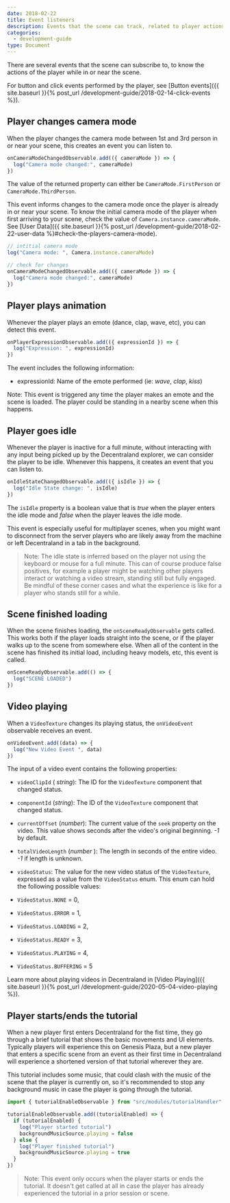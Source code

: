 ```yaml
---
date: 2018-02-22
title: Event listeners
description: Events that the scene can track, related to player actions and scene changes.
categories:
  - development-guide
type: Document
---
```


There are several events that the scene can subscribe to, to know the actions of the player while in or near the scene.

For button and click events performed by the player, see [Button events]({{ site.baseurl }}{% post_url /development-guide/2018-02-14-click-events %}).

<!--
## Player enters or leaves the scene

Whenever the player steps inside or out of the parcels of land that make up your scene, or teleports in or out, this creates an event you can listen to.

```ts
onEnterSceneObservable.add(() => {
  log("onEnterSceneObservable")
})

onLeaveSceneObservable.add(() => {
  log("onLeaveSceneObservable")
})
```

These events are especially useful in a multiplayer scene, to connect and disconnect players from servers only when they are standing on the scene's parcels.

> Note: The event is only fired when the current player that is running the browser in their machine enters or leaves. Other players entering on leaving will only trigger the events in their running instances.

> Note: The `onLeaveSceneObservable` is only triggered if the player leaves gracefully. If the player closes the browser abruptly, the events won't be picked up. Keep this in mind for multiplayer scenes.

-->
<!--
## Player moves

Whenever a player moves, this also generates events that can be listened to.

```ts
onPositionChangedObservable.add((eventData) => {
  log("position:", eventData.position)
  log("world position:", eventData.cameraPosition)
})
onRotationChangedObservable.add((eventData) => {
  log("rotation: ", eventData.rotation)
  log("quaternion: ", eventData.quaternion)
})
```

The event detected by `onPositionChangedObservable` includes the following data:

- position
- cameraPosition
- playerHeight

The event detected by `onRotationChangedObservable` includes the following data:

- rotation: The camera's rotation in Euler angles
- quaternion: The camera's rotation in Quaternion angles

> Note: The rotation refers to that of the camera, not to that of the avatar. So if the player is in 3rd person, the avatar may be facing a different direction than the camera.

Using these events is a lot more efficient than fetching the `Camera.instance.position` and `Camera.instance.rotation` on every frame, as there are no updates when the player stays still. Since this position & rotation data updates 10 times a second, it also means that checking these values on every frame (30 times a second) will result in many repeat readings. This gain in efficiency is especially noticeable when communicating position data to a multiplayer server.

```ts
const cube = new Entity()
cube.addComponent(new BoxShape())
let cubeTransform = new Transform({ position: new Vector3(5, 1, 5) })
cube.addComponent(cubeTransform)
engine.addEntity(cube)

onRotationChangedObservable.add((eventData) => {
  cubeTransform.rotation = eventData.rotation
})
```

The example above uses the player's rotation to set that of a cube in the scene.

> Note: The `onRotationChangedObservable`, `onPositionChangedObservable` data is updated at a throttled rate of 10 times per second. Due to this, positions may lag slightly in relation to the scene that runs at 30 FPS under ideal conditions.
-->

## Player changes camera mode

When the player changes the camera mode between 1st and 3rd person in or near your scene, this creates an event you can listen to.

```ts
onCameraModeChangedObservable.add(({ cameraMode }) => {
  log("Camera mode changed:", cameraMode)
})
```

The value of the returned property can either be `CameraMode.FirstPerson` or `CameraMode.ThirdPerson`.

This event informs changes to the camera mode once the player is already in or near your scene. To know the initial camera mode of the player when first arriving to your scene, check the value of `Camera.instance.cameraMode`. See [User Data]({{ site.baseurl }}{% post_url /development-guide/2018-02-22-user-data %}#check-the-players-camera-mode).

```ts
// intitial camera mode
log("Camera mode: ", Camera.instance.cameraMode)

// check for changes
onCameraModeChangedObservable.add(({ cameraMode }) => {
  log("Camera mode changed:", cameraMode)
})
```

## Player plays animation

Whenever the player plays an emote (dance, clap, wave, etc), you can detect this event.

```ts
onPlayerExpressionObservable.add(({ expressionId }) => {
  log("Expression: ", expressionId)
})
```

The event includes the following information:

- expressionId: Name of the emote performed (ie: _wave_, _clap_, _kiss_)

Note: This event is triggered any time the player makes an emote and the scene is loaded. The player could be standing in a nearby scene when this happens.

## Player goes idle

Whenever the player is inactive for a full minute, without interacting with any input being picked up by the Decentraland explorer, we can consider the player to be idle. Whenever this happens, it creates an event that you can listen to.

```ts
onIdleStateChangedObservable.add(({ isIdle }) => {
  log("Idle State change: ", isIdle)
})
```

The `isIdle` property is a boolean value that is _true_ when the player enters the idle mode and _false_ when the player leaves the idle mode.

This event is especially useful for multiplayer scenes, when you might want to disconnect from the server players who are likely away from the machine or left Decentraland in a tab in the background.

> Note: The idle state is inferred based on the player not using the keyboard or mouse for a full minute. This can of course produce false positives, for example a player might be watching other players interact or watching a video stream, standing still but fully engaged. Be mindful of these corner cases and what the experience is like for a player who stands still for a while.

## Scene finished loading

When the scene finishes loading, the `onSceneReadyObservable` gets called. This works both if the player loads straight into the scene, or if the player walks up to the scene from somewhere else. When all of the content in the scene has finished its initial load, including heavy models, etc, this event is called.

```ts
onSceneReadyObservable.add(() => {
  log("SCENE LOADED")
})
```

## Video playing

When a `VideoTexture` changes its playing status, the `onVideoEvent` observable receives an event.

```ts
onVideoEvent.add((data) => {
  log("New Video Event ", data)
})
```

The input of a video event contains the following properties:

- `videoClipId` ( _string_): The ID for the `VideoTexture` component that changed status.
- `componentId` (_string_): The ID of the `VideoTexture` component that changed status.
- `currentOffset` (_number_): The current value of the `seek` property on the video. This value shows seconds after the video's original beginning. _-1_ by default.
- `totalVideoLength` (_number_ ): The length in seconds of the entire video. _-1_ if length is unknown.
- `videoStatus`: The value for the new video status of the `VideoTexture`, expressed as a value from the `VideoStatus` enum. This enum can hold the following possible values:

- `VideoStatus.NONE` = 0,
- `VideoStatus.ERROR` = 1,
- `VideoStatus.LOADING` = 2,
- `VideoStatus.READY` = 3,
- `VideoStatus.PLAYING` = 4,
- `VideoStatus.BUFFERING` = 5

Learn more about playing videos in Decentraland in [Video Playing]({{ site.baseurl }}{% post_url /development-guide/2020-05-04-video-playing %}).

## Player starts/ends the tutorial

When a new player first enters Decentraland for the fist time, they go through a brief tutorial that shows the basic movements and UI elements. Typically players will experience this on Genesis Plaza, but a new player that enters a specific scene from an event as their first time in Decentraland will experience a shortened version of that tutorial wherever they are.

This tutorial includes some music, that could clash with the music of the scene that the player is currently on, so it's recommended to stop any background music in case the player is going through the tutorial.

```ts
import { tutorialEnableObservable } from "src/modules/tutorialHandler"

tutorialEnableObservable.add((tutorialEnabled) => {
  if (tutorialEnabled) {
    log("Player started tutorial")
    backgroundMusicSource.playing = false
  } else {
    log("Player finished tutorial")
    backgroundMusicSource.playing = true
  }
})
```

> Note: This event only occurs when the player starts or ends the tutorial. It doesn't get called at all in case the player has already experienced the tutorial in a prior session or scene.
